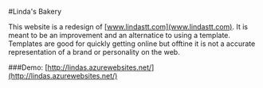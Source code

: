 #Linda's Bakery

This website is a redesign of [www.lindastt.com](www.lindastt.com). It is meant to be an improvement and an alternatice to using a template.
Templates are good for quickly getting online but offtine it is not a accurate representation of a brand or personality on the web. 

###Demo: [http://lindas.azurewebsites.net/](http://lindas.azurewebsites.net/) 

